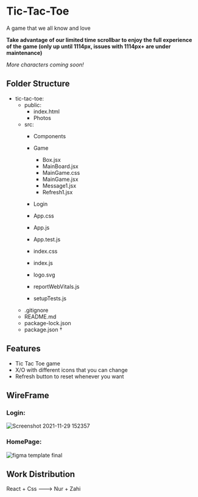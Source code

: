 # Tic-Tac-Toe
A game that we all know and love

**Take advantage of our limited time scrollbar to enjoy the full experience of the game (only up until 1114px, issues with 1114px+ are under maintenance)**

*More characters coming soon!*

## Folder Structure
- tic-tac-toe:
    - public:
        - index.html
        - Photos
    - src:
        - Components
        -   Game
            - Box.jsx
            - MainBoard.jsx
            - MainGame.css
            - MainGame.jsx
            - Message1.jsx
            - Refresh1.jsx
            
        -   Login
          
         - App.css
         - App.js
         - App.test.js
         - index.css
         - index.js
         - logo.svg
         - reportWebVitals.js
         - setupTests.js
    - .gitignore
    - README.md
    - package-lock.json
    - package.json †

## Features
- Tic Tac Toe game
- X/O with different icons that you can change
- Refresh button to reset whenever you want

## WireFrame

### Login:
![Screenshot 2021-11-29 152357](https://user-images.githubusercontent.com/79867892/143877774-91b03143-04c3-47e6-9ece-60dcc589e907.png)


### HomePage:
![figma template final](https://user-images.githubusercontent.com/61557712/143403911-39e8eb5b-b14a-4fbf-82f4-03669ba6bc6b.jpg)


## Work Distribution
React + Css ---> Nur + Zahi
